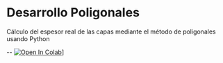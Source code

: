 # Desarrollo Poligonales
Cálculo del espesor real de las capas mediante el método de poligonales usando Python


--
[![Open In Colab](https://colab.research.google.com/assets/colab-badge.svg)]([https://colab.research.google.com/drive/1xms3EEhLpyYVl7YiIcuiTqt-IsWStdxS#scrollTo=ZwSqdcHlWbe9)]
